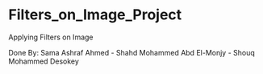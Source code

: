 # Filters_on_Image_Project
Applying Filters on Image

Done By:
Sama Ashraf Ahmed -
Shahd Mohammed Abd El-Monjy -
Shouq Mohammed Desokey
